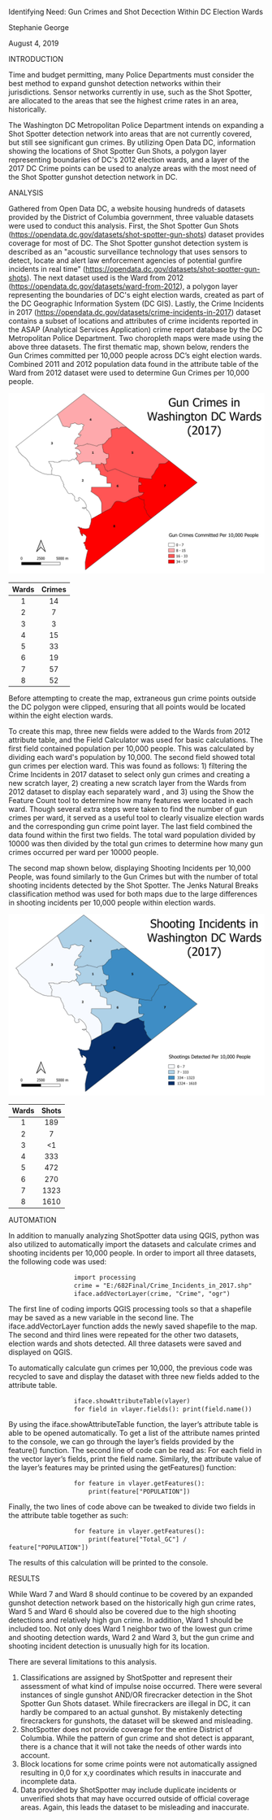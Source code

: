 Identifying Need: Gun Crimes and Shot Decection Within DC Election Wards

Stephanie George

August 4, 2019


INTRODUCTION

Time and budget permitting, many Police Departments must consider the best method to expand gunshot detection networks within their jurisdictions. Sensor networks currently in use, such as the Shot Spotter, are allocated to the areas that see the highest crime rates in an area, historically. 

The Washington DC Metropolitan Police Department intends on expanding a Shot Spotter detection network into areas that are not currently covered, but still see significant gun crimes. By utilizing Open Data DC, information showing the locations of Shot Spotter Gun Shots, a polygon layer representing boundaries of DC's 2012 election wards, and a layer of the 2017 DC Crime points can be used to analyze areas with the most need of the Shot Spotter gunshot detection network in DC. 


ANALYSIS

Gathered from Open Data DC, a website housing hundreds of datasets provided by the District of Columbia government, three valuable datasets were used to conduct this analysis. First, the Shot Spotter Gun Shots (https://opendata.dc.gov/datasets/shot-spotter-gun-shots)
dataset provides coverage for most of DC. The Shot Spotter gunshot detection system is described as an "acoustic surveillance technology that uses sensors to detect, locate and alert law enforcement agencies of potential gunfire incidents in real time" (https://opendata.dc.gov/datasets/shot-spotter-gun-shots). The next dataset used is the Ward from 2012 (https://opendata.dc.gov/datasets/ward-from-2012), a polygon layer representing the boundaries of DC's eight election wards, created as part of the DC Geographic Information System (DC GIS). Lastly, the Crime Incidents in 2017 (https://opendata.dc.gov/datasets/crime-incidents-in-2017) dataset contains a subset of locations and attributes of crime incidents reported in the ASAP (Analytical Services Application) crime report database by the DC Metropolitan Police Department. 
Two choropleth maps were made using the above three datasets. The first thematic map, shown below, renders the Gun Crimes committed per 10,000 people across DC’s eight election wards. Combined 2011 and 2012 population data found in the attribute table of the Ward from 2012 dataset were used to determine Gun Crimes per 10,000 people.  

![](GunCrimes_Map.jpg)

| Wards         | Crimes        |
| :-----------: |:-------------:| 
| 1             | 14            | 
| 2             | 7             |   
| 3             | 3             |   
| 4             | 15            | 
| 5             | 33            |   
| 6             | 19            |  
| 7             | 57            |   
| 8             | 52            |  

Before attempting to create the map, extraneous gun crime points outside the DC polygon were clipped, ensuring that all points would be located within the eight election wards.

To create this map, three new fields were added to the Wards from 2012 attribute table, and the Field Calculator was used for basic calculations. The first field contained population per 10,000 people. This was calculated by dividing each ward's population by 10,000. The second field showed total gun crimes per election ward. This was found as follows: 1) filtering the Crime Incidents in 2017 dataset to select only gun crimes and creating a new scratch layer, 2) creating a new scratch layer from the Wards from 2012 dataset to display each separately ward , and 3) using the Show the Feature Count tool to determine how many features were located in each ward. Though several extra steps were taken to find the number of gun crimes per ward, it served as a useful tool to clearly visualize election wards and the corresponding gun crime point layer. The last field combined the data found within the first two fields. The total ward population divided by 10000 was then divided by the total gun crimes to determine how many gun crimes occurred per ward per 10000 people.

The second map shown below, displaying Shooting Incidents per 10,000 People, was found similarly to the Gun Crimes but with the number of total shooting incidents detected by the Shot Spotter. The Jenks Natural Breaks classification method was used for both maps due to the large differences in shooting incidents per 10,000 people within election wards.


![](Shots_Map.jpg)

| Wards         | Shots         |
| :-----------: |:-------------:| 
| 1             | 189           | 
| 2             | 7             |   
| 3             | <1            |   
| 4             | 333           | 
| 5             | 472           |   
| 6             | 270           |  
| 7             | 1323          |   
| 8             | 1610          |   


AUTOMATION

In addition to manually analyzing ShotSpotter data using QGIS, python was also utilized to automatically import the datasets and calculate crimes and shooting incidents per 10,000 people. In order to import all three datasets, the following code was used:

                      import processing
                      crime = "E:/682Final/Crime_Incidents_in_2017.shp"
                      iface.addVectorLayer(crime, "Crime", "ogr")
                      
The first line of coding imports QGIS processing tools so that a shapefile may be saved as a new variable in the second line. The iface.addVectorLayer function adds the newly saved shapefile to the map. The second and third lines were repeated for the other two datasets, election wards and shots detected. All three datasets were saved and displayed on QGIS.


To automatically calculate gun crimes per 10,000, the previous code was recycled to save and display the dataset with three new fields added to the attribute table. 

                      iface.showAttributeTable(vlayer)
                      for field in vlayer.fields(): print(field.name())
                      
By using the iface.showAttributeTable function, the layer’s attribute table is able to be opened automatically. To get a list of the attribute names printed to the console, we can go through the layer’s fields provided by the feature() function. The second line of code can be read as: For each field in the vector layer’s fields, print the field name. Similarly, the attribute value of the layer’s features may be printed using the getFeatures() function:

                      for feature in vlayer.getFeatures(): 
                          print(feature["POPULATION"])
                          
Finally, the two lines of code above can be tweaked to divide two fields in the attribute table together as such:

                      for feature in vlayer.getFeatures():
                          print(feature["Total_GC"] / feature["POPULATION"])

The results of this calculation will be printed to the console. 


RESULTS

While Ward 7 and Ward 8 should continue to be covered by an expanded gunshot detection network based on the historically high gun crime rates, Ward 5 and Ward 6 should also be covered due to the high shooting detections and relatively high gun crime. In addition, Ward 1 should be included too. Not only does Ward 1 neighbor two of the lowest gun crime and shooting detection wards, Ward 2 and Ward 3, but the gun crime and shooting incident detection is unusually high for its location. 

There are several limitations to this analysis.
1. Classifications are assigned by ShotSpotter and represent their assessment of what kind of impulse noise occurred. There were several instances of single gunshot AND/OR firecracker detection in the Shot Spotter Gun Shots dataset. While firecrackers are illegal in DC, it can hardly be compared to an actual gunshot. By mistakenly detecting firecrackers for gunshots, the dataset will be skewed and misleading.
2. ShotSpotter does not provide coverage for the entire District of Columbia. While the pattern of gun crime and shot detect is apparant, there is a chance that it will not take the needs of other wards into account.
3. Block locations for some crime points were not automatically assigned resulting in 0,0 for x,y coordinates which results in inaccurate and incomplete data.
4. Data provided by ShotSpotter  may include duplicate incidents or unverified shots that may have occurred outside of official coverage areas. Again, this leads the dataset to be misleading and inaccurate.



